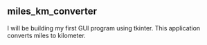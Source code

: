 <h2>miles_km_converter</h2>

I will be building my first GUI program using tkinter. This application converts miles to kilometer.
